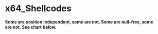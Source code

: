 # x64_Shellcodes 
**Some are position independant, some are not. Some are null-free, some are not. See chart below.**
